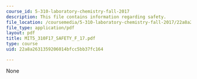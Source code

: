 ```yaml
---
course_id: 5-310-laboratory-chemistry-fall-2017
description: This file contains information regarding safety.
file_location: /coursemedia/5-310-laboratory-chemistry-fall-2017/22a8a2631359206014bfcc5bb37fc164_MIT5_310F17_SAFETY_F_17.pdf
file_type: application/pdf
layout: pdf
title: MIT5_310F17_SAFETY_F_17.pdf
type: course
uid: 22a8a2631359206014bfcc5bb37fc164

---
```

None
